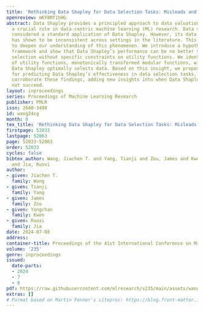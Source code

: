 ```yaml
---
title: 'Rethinking Data Shapley for Data Selection Tasks: Misleads and Merits'
openreview: mKYBMf1hHG
abstract: Data Shapley provides a principled approach to data valuation and plays
  a crucial role in data-centric machine learning (ML) research. Data selection is
  considered a standard application of Data Shapley. However, its data selection performance
  has shown to be inconsistent across settings in the literature. This study aims
  to deepen our understanding of this phenomenon. We introduce a hypothesis testing
  framework and show that Data Shapley’s performance can be no better than random
  selection without specific constraints on utility functions. We identify a class
  of utility functions, monotonically transformed modular functions, within which
  Data Shapley optimally selects data. Based on this insight, we propose a heuristic
  for predicting Data Shapley’s effectiveness in data selection tasks. Our experiments
  corroborate these findings, adding new insights into when Data Shapley may or may
  not succeed.
layout: inproceedings
series: Proceedings of Machine Learning Research
publisher: PMLR
issn: 2640-3498
id: wang24cg
month: 0
tex_title: 'Rethinking Data Shapley for Data Selection Tasks: Misleads and Merits'
firstpage: 52033
lastpage: 52063
page: 52033-52063
order: 52033
cycles: false
bibtex_author: Wang, Jiachen T. and Yang, Tianji and Zou, James and Kwon, Yongchan
  and Jia, Ruoxi
author:
- given: Jiachen T.
  family: Wang
- given: Tianji
  family: Yang
- given: James
  family: Zou
- given: Yongchan
  family: Kwon
- given: Ruoxi
  family: Jia
date: 2024-07-08
address:
container-title: Proceedings of the 41st International Conference on Machine Learning
volume: '235'
genre: inproceedings
issued:
  date-parts:
  - 2024
  - 7
  - 8
pdf: https://raw.githubusercontent.com/mlresearch/v235/main/assets/wang24cg/wang24cg.pdf
extras: []
# Format based on Martin Fenner's citeproc: https://blog.front-matter.io/posts/citeproc-yaml-for-bibliographies/
---
```

